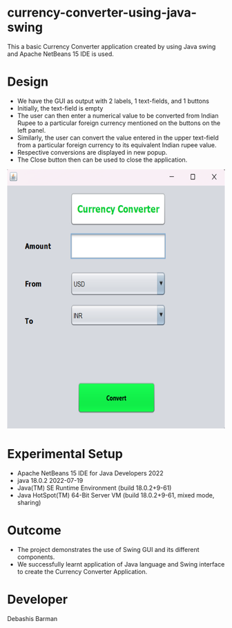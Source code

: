 # currency-converter-using-java-swing
This a basic Currency Converter application created by using Java swing and Apache NetBeans 15 IDE is used.

# Design
* We have the GUI as output with 2 labels, 1 text-fields, and 1 buttons
* Initially, the text-field is empty
* The user can then enter a numerical value to be converted from Indian Rupee to a particular foreign currency mentioned on the buttons on the left panel.
* Similarly, the user can convert the value entered in the upper text-field from a particular foreign currency to its equivalent Indian rupee value.
* Respective conversions are displayed in new popup.
* The Close button then can be used to close the application.
<img src="https://github.com/Deb-bot-cyber/currency-converter-using-java-swing/blob/main/CurrencyConverterJava/nbproject/private/Screenshot%20(100).png?raw=true" height="600" width="620" >

# Experimental Setup
* Apache NetBeans 15 IDE for Java Developers 2022
* java 18.0.2 2022-07-19
* Java(TM) SE Runtime Environment (build 18.0.2+9-61)
* Java HotSpot(TM) 64-Bit Server VM (build 18.0.2+9-61, mixed mode, sharing)

# Outcome
* The project demonstrates the use of Swing GUI and its different components.
* We successfully learnt application of Java language and Swing interface to create the Currency Converter Application.

# Developer
Debashis Barman
